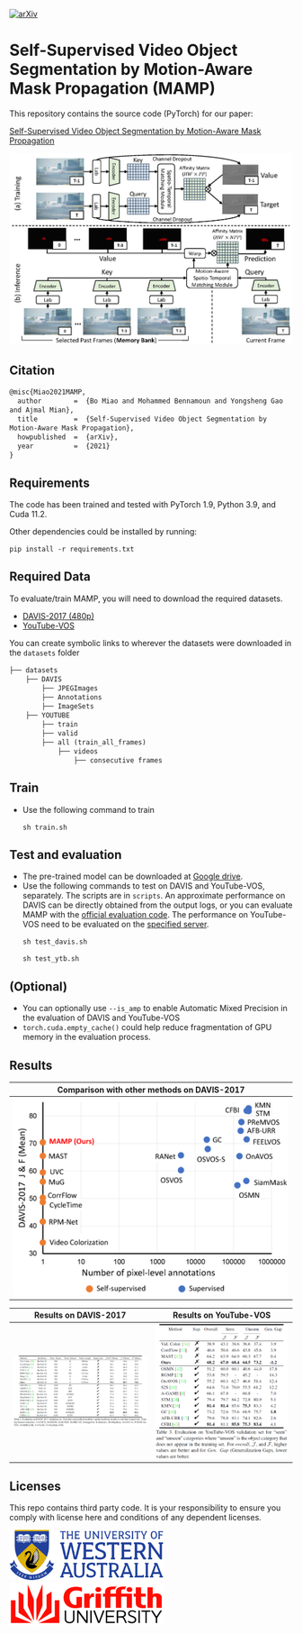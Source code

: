 [![arXiv](https://img.shields.io/badge/cs.CV-%09arXiv%3A2011.14660-red)](https://arxiv.org/abs/2107.12569)



# Self-Supervised Video Object Segmentation by Motion-Aware Mask Propagation (MAMP)

This repository contains the source code (PyTorch) for our paper:

[Self-Supervised Video Object Segmentation by Motion-Aware Mask Propagation](https://arxiv.org/abs/2107.12569)


![Figure](figures/Fig2.png)


## Citation
```
@misc{Miao2021MAMP,
  author        =  {Bo Miao and Mohammed Bennamoun and Yongsheng Gao and Ajmal Mian},
  title         =  {Self-Supervised Video Object Segmentation by Motion-Aware Mask Propagation},
  howpublished  =  {arXiv},
  year          =  {2021}
}
```


## Requirements
The code has been trained and tested with PyTorch 1.9, Python 3.9, and Cuda 11.2.

Other dependencies could be installed by running:
```Shell
pip install -r requirements.txt
```

## Required Data
To evaluate/train MAMP, you will need to download the required datasets. 
* [DAVIS-2017 (480p)](https://davischallenge.org/davis2017/code.html)
* [YouTube-VOS](https://youtube-vos.org/dataset/vos/)

You can create symbolic links to wherever the datasets were downloaded in the `datasets` folder
```Shell
├── datasets
    ├── DAVIS
        ├── JPEGImages
        ├── Annotations
        ├── ImageSets
    ├── YOUTUBE
        ├── train
        ├── valid
        ├── all (train_all_frames)
            ├── videos
                ├── consecutive frames
```

## Train
- Use the following command to train
    ```
    sh train.sh
    ```

## Test and evaluation
- The pre-trained model can be downloaded at [Google drive](https://drive.google.com/drive/folders/1beeyiom8b0M6xUhu9-YHLinmI8jMcv46?usp=sharing). 
- Use the following commands to test on DAVIS and YouTube-VOS, separately. The scripts are in ```scripts```.
  An approximate performance on DAVIS can be directly obtained from the output logs, or you can evaluate MAMP with the [official evaluation code](https://github.com/davisvideochallenge/davis2017-evaluation). The performance on YouTube-VOS need to be evaluated on the [specified server](https://competitions.codalab.org/competitions/19544). 
    ```
    sh test_davis.sh
    ```
    ```
    sh test_ytb.sh
    ```

## (Optional)
- You can optionally use ```--is_amp``` to enable Automatic Mixed Precision in the evaluation of DAVIS and YouTube-VOS
- ```torch.cuda.empty_cache()``` could help reduce fragmentation of GPU memory in the evaluation process.

## Results
Comparison with other methods on DAVIS-2017  |
:-------------------------:|
![](figures/Fig1.png) |

Results on DAVIS-2017  |  Results on YouTube-VOS
:-------------------------:|:-------------------------:
![](figures/Fig3.png)  |  ![](figures/Fig4.png)

## Licenses
This repo contains third party code.
It is your responsibility to ensure you comply with license
here and conditions of any dependent licenses.

<!--te-->

![img_uwa](figures/uwa.png)
![img_gu](figures/griffith.png)
